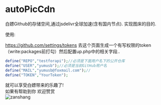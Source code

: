 # autoPicCdn 

白嫖Github的存储空间,通过jsdelivr全球加速(含有国内节点). 实现图床的目的.

使用:

https://github.com/settings/tokens 去这个页面生成一个有写权限的token（write:packages前打勾）然后配置up.php中的相关字段..

``` php
define("REPO","testforapi");//必须是下面用户名下的公开仓库
define("USER","yumusb");//必须是当前GitHub用户名
define("MAIL","yumusb@foxmail.com");//
define("TOKEN","YourToken");
``` 

就可以享受白嫖带来的乐趣了!  
如果有帮助到你 欢迎赞赏  
![zanshang](https://ae01.alicdn.com/kf/H512c765e75bf4e01b91f1771ff69a8d2o.png) 
